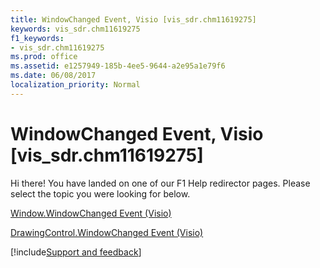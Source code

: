 ```yaml
---
title: WindowChanged Event, Visio [vis_sdr.chm11619275]
keywords: vis_sdr.chm11619275
f1_keywords:
- vis_sdr.chm11619275
ms.prod: office
ms.assetid: e1257949-185b-4ee5-9644-a2e95a1e79f6
ms.date: 06/08/2017
localization_priority: Normal
---
```



# WindowChanged Event, Visio [vis_sdr.chm11619275]

Hi there! You have landed on one of our F1 Help redirector pages. Please select the topic you were looking for below.

[Window.WindowChanged Event (Visio)](https://msdn.microsoft.com/library/ee7e4871-26ca-ea4e-1c7b-2e597d92e143%28Office.15%29.aspx)

[DrawingControl.WindowChanged Event (Visio)](https://msdn.microsoft.com/library/a8e07754-d272-0874-ac0c-ea54174431d5%28Office.15%29.aspx)

[!include[Support and feedback](~/includes/feedback-boilerplate.md)]